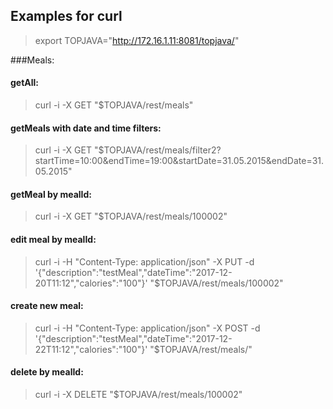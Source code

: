 ## Examples for curl

> export TOPJAVA="http://172.16.1.11:8081/topjava/"

###Meals:

#### getAll:
> curl -i -X GET "$TOPJAVA/rest/meals"

#### getMeals with date and time filters:
> curl -i -X GET "$TOPJAVA/rest/meals/filter2?startTime=10:00&endTime=19:00&startDate=31.05.2015&endDate=31.05.2015"

#### getMeal by mealId:
> curl -i -X GET "$TOPJAVA/rest/meals/100002"

#### edit meal by mealId:
> curl -i -H "Content-Type: application/json" -X PUT -d '{"description":"testMeal","dateTime":"2017-12-20T11:12","calories":"100"}' "$TOPJAVA/rest/meals/100002"

#### create new meal:
> curl -i -H "Content-Type: application/json" -X POST -d '{"description":"testMeal","dateTime":"2017-12-22T11:12","calories":"100"}' "$TOPJAVA/rest/meals/"

#### delete by mealId:
> curl -i -X DELETE "$TOPJAVA/rest/meals/100002"

  